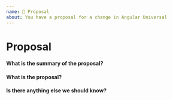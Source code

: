 ```yaml
---
name: 🤔 Proposal
about: You have a proposal for a change in Angular Universal
---
```


# Proposal

#### What is the summary of the proposal?

#### What is the proposal?

#### Is there anything else we should know?

